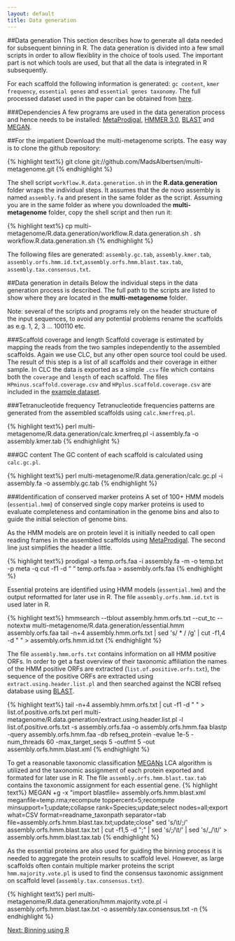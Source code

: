 ```yaml
---
layout: default
title: Data generation
---
```

##Data generation
This section describes how to generate all data needed for subsequent binning in R. The data generation is divided into a few small scripts in order to allow flexiblity in the choice of tools used. The important part is not which tools are used, but that all the data is integrated in R subsequently. 

For each scaffold the following information is generated: `gc content`, `kmer frequency`, `essential genes` and `essential genes taxonomy`. The full processed dataset used in the paper can be obtained from [here](https://dl.dropbox.com/s/989dix16ugyuvrq/Albertsen2013.data.tar.gz).

###Dependencies
A few programs are used in the data generation process and hence needs to be installed: [MetaProdigal](http://bioinformatics.oxfordjournals.org/content/28/17/2223.abstract), [HMMER 3.0](http://hmmer.janelia.org/), [BLAST](http://blast.ncbi.nlm.nih.gov/Blast.cgi?CMD=Web&PAGE_TYPE=BlastDocs&DOC_TYPE=Download) and [MEGAN](http://ab.inf.uni-tuebingen.de/software/megan/).

##For the impatient
Download the multi-metagenome scripts. The easy way is to clone the github repository:

{% highlight text%}
git clone git://github.com/MadsAlbertsen/multi-metagenome.git
{% endhighlight %}

The shell script `workflow.R.data.generation.sh` in the **R.data.generation** folder wraps the individual steps. It assumes that the de novo assembly is named `assembly.fa` and present in the same folder as the script. Assuming you are in the same folder as where you downloaded the **multi-metagenome** folder, copy the shell script and then run it:

{% highlight text%}
cp multi-metagenome/R.data.generation/workflow.R.data.generation.sh .
sh workflow.R.data.generation.sh
{% endhighlight %}

The following files are generated: `assembly.gc.tab`, `assembly.kmer.tab`, `assembly.orfs.hmm.id.txt`,`assembly.orfs.hmm.blast.tax.tab`, `assembly.tax.consensus.txt`.

##Data generation in details
Below the individual steps in the data generation process is described. The full path to the scripts are listed to show where they are located in the **multi-metagenome** folder. 

Note: several of the scripts and programs rely on the header structure of the input sequences, to avoid any potential problems rename the scaffolds as e.g. 1, 2, 3 ... 100110 etc.

###Scaffold coverage and length
Scaffold coverage is estimated by mapping the reads from the two samples independently to the assembled scaffolds. Again we use CLC, but any other open source tool could be used. The result of this step is a list of all scaffolds and their coverage in either sample. In CLC the data is exported as a simple `.csv` file which contains both the `coverage` and `length` of each scaffold. The files `HPminus.scaffold.coverage.csv` and `HPplus.scaffold.coverage.csv` are included in the [example dataset](https://dl.dropbox.com/s/989dix16ugyuvrq/Albertsen2013.data.tar.gz).

###Tetranucleotide frequency
Tetranucleotide frequencies patterns are generated from the assembled scaffolds using `calc.kmerfreq.pl`.

{% highlight text%}
perl multi-metagenome/R.data.generation/calc.kmerfreq.pl -i assembly.fa -o assembly.kmer.tab
{% endhighlight %}

###GC content
The GC content of each scaffold is calculated using `calc.gc.pl`.

{% highlight text%}
perl multi-metagenome/R.data.generation/calc.gc.pl -i assembly.fa -o assembly.gc.tab
{% endhighlight %}

###Identification of conserved marker proteins
A set of 100+ HMM models (`essential.hmm`) of conserved single copy marker proteins is used to evaluate completeness and contamination in the genome bins and also to guide the initial selection of genome bins.

As the HMM models are on protein level it is initially needed to call open reading frames in the assembled scaffolds using [MetaProdigal](http://bioinformatics.oxfordjournals.org/content/28/17/2223.abstract). The second line just simplifies the header a little.

{% highlight text%}
prodigal -a temp.orfs.faa -i assembly.fa -m -o temp.txt -p meta -q
cut -f1 -d “ “ temp.orfs.faa > assembly.orfs.faa
{% endhighlight %}

Essential proteins are identified using HMM models (`essential.hmm`) and the output reformatted for later use in R. The file `assembly.orfs.hmm.id.txt` is used later in R.

{% highlight text%}
hmmsearch --tblout assembly.hmm.orfs.txt --cut_tc --notextw multi-metagenome/R.data.generation/essential.hmm assembly.orfs.faa
tail -n+4 assembly.hmm.orfs.txt | sed 's/ * / /g' | cut -f1,4 -d " " > assembly.orfs.hmm.id.txt
{% endhighlight %}

The file `assembly.hmm.orfs.txt` contains information on all HMM positive ORFs. In order to get a fast overview of their taxonomic affiliation the names of the HMM positive ORFs are extracted (`list.of.positive.orfs.txt`), the sequence of the positive ORFs are extracted using `extract.using.header.list.pl` and then searched against the NCBI refseq database using [BLAST](http://blast.ncbi.nlm.nih.gov/Blast.cgi?CMD=Web&PAGE_TYPE=BlastDocs&DOC_TYPE=Download).

{% highlight text%}
tail -n+4 assembly.hmm.orfs.txt | cut -f1 -d " " > list.of.positive.orfs.txt
perl multi-metagenome/R.data.generation/extract.using.header.list.pl -l list.of.positive.orfs.txt -s assembly.orfs.faa -o assembly.orfs.hmm.faa
blastp -query assembly.orfs.hmm.faa -db refseq_protein -evalue 1e-5 -num_threads 60 -max_target_seqs 5 -outfmt 5 -out assembly.orfs.hmm.blast.xml
{% endhighlight %}

To get a reasonable taxonomic classification [MEGANs](http://ab.inf.uni-tuebingen.de/software/megan/) LCA algorithm is utilized and the taxonomic assignment of each protein exported and formated for later use in R. The file `assembly.orfs.hmm.blast.tax.tab` contains the taxonomic assignment for each essential gene.
{% highlight text%}
MEGAN +g -x "import blastfile= assembly.orfs.hmm.blast.xml meganfile=temp.rma;recompute toppercent=5;recompute minsupport=1;update;collapse rank=Species;update;select nodes=all;export what=CSV format=readname_taxonpath separator=tab file=assembly.orfs.hmm.blast.tax.txt;update;close"
sed 's/\t/;/' assembly.orfs.hmm.blast.tax.txt | cut -f1,5 -d ";" | sed 's/;/\t/' | sed 's/_/\t/' > assembly.orfs.hmm.blast.tax.tab
{% endhighlight %}

As the essential proteins are also used for guiding the binning process it is needed to aggregate the protein results to scaffold level. However, as large scaffolds often contain multiple marker proteins the script `hmm.majority.vote.pl` is used to find the consensus taxonomic assignment on scaffold level (`assembly.tax.consensus.txt`).

{% highlight text%}
perl multi-metagenome/R.data.generation/hmm.majority.vote.pl -i assembly.orfs.hmm.blast.tax.txt -o assembly.tax.consensus.txt -n
{% endhighlight %}

[Next: Binning using R](step9.html)



